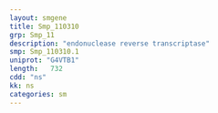 ```yaml
---
layout: smgene
title: Smp_110310
grp: Smp_11
description: "endonuclease reverse transcriptase"
smp: Smp_110310.1
uniprot: "G4VTB1"
length:   732
cdd: "ns"
kk: ns
categories: sm
---
```

